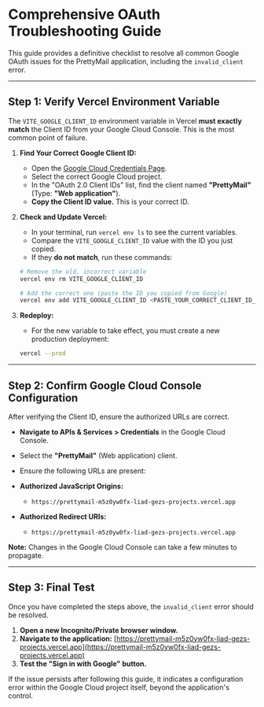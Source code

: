 # Comprehensive OAuth Troubleshooting Guide

This guide provides a definitive checklist to resolve all common Google OAuth issues for the PrettyMail application, including the `invalid_client` error.

---

## Step 1: Verify Vercel Environment Variable

The `VITE_GOOGLE_CLIENT_ID` environment variable in Vercel **must exactly match** the Client ID from your Google Cloud Console. This is the most common point of failure.

1.  **Find Your Correct Google Client ID:**
    *   Open the [Google Cloud Credentials Page](https://console.cloud.google.com/apis/credentials).
    *   Select the correct Google Cloud project.
    *   In the "OAuth 2.0 Client IDs" list, find the client named **"PrettyMail"** (Type: **"Web application"**).
    *   **Copy the Client ID value.** This is your correct ID.

2.  **Check and Update Vercel:**
    *   In your terminal, run `vercel env ls` to see the current variables.
    *   Compare the `VITE_GOOGLE_CLIENT_ID` value with the ID you just copied.
    *   If they **do not match**, run these commands:
      ```bash
      # Remove the old, incorrect variable
      vercel env rm VITE_GOOGLE_CLIENT_ID

      # Add the correct one (paste the ID you copied from Google)
      vercel env add VITE_GOOGLE_CLIENT_ID <PASTE_YOUR_CORRECT_CLIENT_ID_HERE>
      ```

3.  **Redeploy:**
    *   For the new variable to take effect, you must create a new production deployment:
      ```bash
      vercel --prod
      ```

---

## Step 2: Confirm Google Cloud Console Configuration

After verifying the Client ID, ensure the authorized URLs are correct.

*   **Navigate to APIs & Services > Credentials** in the Google Cloud Console.
*   Select the **"PrettyMail"** (Web application) client.
*   Ensure the following URLs are present:

*   **Authorized JavaScript Origins:**
    *   `https://prettymail-m5z0yw0fx-liad-gezs-projects.vercel.app`

*   **Authorized Redirect URIs:**
    *   `https://prettymail-m5z0yw0fx-liad-gezs-projects.vercel.app`

**Note:** Changes in the Google Cloud Console can take a few minutes to propagate.

---

## Step 3: Final Test

Once you have completed the steps above, the `invalid_client` error should be resolved.

1.  **Open a new Incognito/Private browser window.**
2.  **Navigate to the application:** [https://prettymail-m5z0yw0fx-liad-gezs-projects.vercel.app](https://prettymail-m5z0yw0fx-liad-gezs-projects.vercel.app)
3.  **Test the "Sign in with Google" button.**

If the issue persists after following this guide, it indicates a configuration error within the Google Cloud project itself, beyond the application's control.
